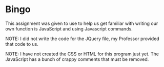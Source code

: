 # Bingo
This assignment was given to use to help us get familiar with writing our own function is JavaScript and using Javascript commands.

NOTE: I did not write the code for the JQuery file, my Professor provided that code to us.

NOTE: I have not created the CSS or HTML for this program just yet. The JavaScript has a bunch of crappy comments that must be removed.

